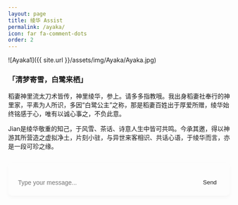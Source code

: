 ```yaml
---
layout: page
title: 绫华 Assist
permalink: /ayaka/
icon: far fa-comment-dots
order: 2
---
```


![Ayaka1]({{ site.url }}/assets/img/Ayaka/Ayaka.jpg)

### 「清梦寄雪，白鹭来栖」

稻妻神里流太刀术皆传，神里绫华，参上。请多多指教哦。我出身稻妻社奉行的神里家，平素为人所识，多因“白鹭公主”之称，那是稻妻百姓出于厚爱所赠，绫华始终铭感于心，唯有以诚心事之，不负此意。

Jian是绫华敬重的知己，于风雪、茶话、诗意人生中皆可共鸣。今承其邀，得以神游其所营造之虚拟净土，片刻小驻，与异世来客相识、共话心语，于绫华而言，亦是一段可珍之缘。


<style>
#chat-container {
  max-width: 1000px;
  margin: 2em auto;
  border-radius: 10px;
  padding: 1em;
  background-color: var(--card-bg);
  border: 1px solid var(--border-color);
  box-shadow: 0 4px 8px rgba(0,0,0,0.03);
  font-family: var(--font-family-sans);
}

#messages {
  max-height: 400px;
  overflow-y: auto;
  margin-bottom: 1em;
}

.message {
  margin-bottom: 1em;
  padding: 0.7em 1em;
  border-radius: 10px;
  white-space: pre-wrap;
  line-height: 1.5;
  word-break: break-word;
}

.message.user {
  background-color: var(--highlight-bg);
  color: var(--text-color);
  text-align: right;
}

.message.bot {
  background-color: var(--body-bg);
  color: var(--text-color);
  text-align: left;
}

#input-area {
  display: flex;
  gap: 0.5em;
}

#user-input {
  flex: 1;
  padding: 0.6em;
  border-radius: 6px;
  border: 1px solid var(--border-color);
  font-size: 1em;
  background-color: var(--input-bg);
  color: var(--text-color);
}

#send-button {
  padding: 0.6em 1.2em;
  border: none;
  background-color: var(--btn-bg);
  color: var(--btn-color);
  border-radius: 6px;
  cursor: pointer;
}

#send-button:hover {
  background-color: var(--btn-hover-bg);
}
</style>

<div id="chat-container">
  <div id="messages"></div>
  <div id="input-area">
    <input id="user-input" placeholder="Type your message..." />
    <button id="send-button">Send</button>
  </div>
</div>

<script>
(function () {
  const API_URL = "https://web-production-2f71a.up.railway.app/chat";
  let sessionId = localStorage.getItem("chat_session_id");
  if (!sessionId) {
    sessionId = crypto.randomUUID();
    localStorage.setItem("chat_session_id", sessionId);
  }

  let history = [];

  async function sendMessage() {
    const input = document.getElementById("user-input");
    const text = input.value.trim();
    if (!text) return;

    appendMessage("user", text);
    history.push({ role: "user", content: text });
    input.value = "";

    try {
      const response = await fetch(API_URL, {
        method: "POST",
        headers: { "Content-Type": "application/json" },
        body: JSON.stringify({
          session_id: sessionId,
          messages: history
        }),
      });

      const data = await response.json();
      const botReply = data.content;
      history.push({ role: "assistant", content: botReply });
      appendMessage("bot", botReply);
    } catch (err) {
      appendMessage("bot", "⚠️ Error talking to server.");
    }
  }

  function appendMessage(role, content) {
    const messagesDiv = document.getElementById("messages");
    const messageDiv = document.createElement("div");
    messageDiv.className = `message ${role}`;
    messageDiv.textContent = content;
    messagesDiv.appendChild(messageDiv);
    messagesDiv.scrollTop = messagesDiv.scrollHeight;
  }

  document.addEventListener("DOMContentLoaded", function () {
    const input = document.getElementById("user-input");
    const button = document.getElementById("send-button");

    input.addEventListener("keydown", function (e) {
      if (e.key === "Enter" && !e.shiftKey) {
        e.preventDefault();
        sendMessage();
      }
    });

    button.addEventListener("click", function () {
      sendMessage();
    });
  });
})();
</script>